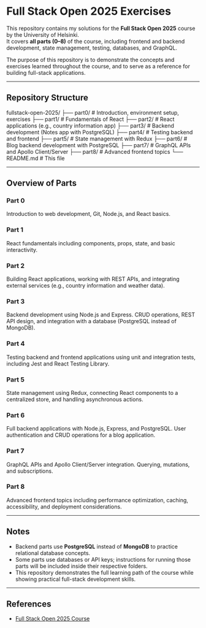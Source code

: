 # Full Stack Open 2025 Exercises

This repository contains my solutions for the **Full Stack Open 2025** course by the University of Helsinki.  
It covers **all parts (0–8)** of the course, including frontend and backend development, state management, testing, databases, and GraphQL.

The purpose of this repository is to demonstrate the concepts and exercises learned throughout the course, and to serve as a reference for building full-stack applications.

---

## Repository Structure

fullstack-open-2025/
├── part0/ # Introduction, environment setup, exercises
├── part1/ # Fundamentals of React
├── part2/ # React applications (e.g., country information app)
├── part3/ # Backend development (Notes app with PostgreSQL)
├── part4/ # Testing backend and frontend
├── part5/ # State management with Redux
├── part6/ # Blog backend development with PostgreSQL
├── part7/ # GraphQL APIs and Apollo Client/Server
├── part8/ # Advanced frontend topics
└── README.md # This file

---

## Overview of Parts

### Part 0
Introduction to web development, Git, Node.js, and React basics.

### Part 1
React fundamentals including components, props, state, and basic interactivity.

### Part 2
Building React applications, working with REST APIs, and integrating external services (e.g., country information and weather data).

### Part 3
Backend development using Node.js and Express. CRUD operations, REST API design, and integration with a database (PostgreSQL instead of MongoDB).

### Part 4
Testing backend and frontend applications using unit and integration tests, including Jest and React Testing Library.

### Part 5
State management using Redux, connecting React components to a centralized store, and handling asynchronous actions.

### Part 6
Full backend applications with Node.js, Express, and PostgreSQL. User authentication and CRUD operations for a blog application.

### Part 7
GraphQL APIs and Apollo Client/Server integration. Querying, mutations, and subscriptions.

### Part 8
Advanced frontend topics including performance optimization, caching, accessibility, and deployment considerations.

---

## Notes

- Backend parts use **PostgreSQL** instead of **MongoDB** to practice relational database concepts.  
- Some parts use databases or API keys; instructions for running those parts will be included inside their respective folders.  
- This repository demonstrates the full learning path of the course while showing practical full-stack development skills.

---

## References

- [Full Stack Open 2025 Course](https://fullstackopen.com/en/)

